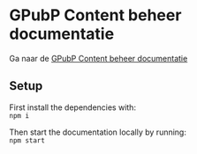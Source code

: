 # GPubP Content beheer documentatie

Ga naar de [GPubP Content beheer documentatie](https://gpubp.github.io/docs_contributor/#/)

## Setup
First install the dependencies with: <br>
`npm i`<br>

Then start the documentation locally by running: <br>
`npm start`

